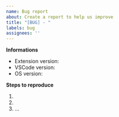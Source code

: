 ```yaml
---
name: Bug report
about: Create a report to help us improve
title: "[BUG] - "
labels: bug
assignees: ''
---
```


**Informations**

- Extension version: 
- VSCode version: 
- OS version: 

**Steps to reproduce**

1. 
2. 
3. ...
